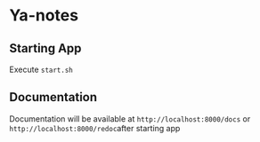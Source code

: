 # Ya-notes
## Starting App
Execute `start.sh`

## Documentation
Documentation will be available at `http://localhost:8000/docs` or `http://localhost:8000/redoc`after starting app
